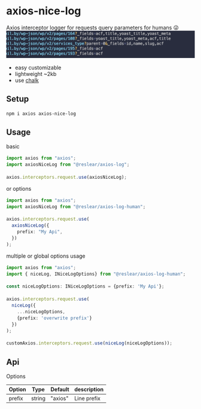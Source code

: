 # axios-nice-log

Axios interceptor logger for requests query parameters for humans 😜
<img src="https://raw.githubusercontent.com/reslear/whale/main/packages/axios-log/media/thumb.png" width="584">

- easy customizable
- lightweight \~2kb
- use [chalk](https://github.com/chalk/chalk)

## Setup

```sh
npm i axios axios-nice-log
```

## Usage

basic

```ts
import axios from "axios";
import axiosNiceLog from "@reslear/axios-log";

axios.interceptors.request.use(axiosNiceLog);
```

or options

```ts
import axios from "axios";
import axiosNiceLog from "@reslear/axios-log-human";

axios.interceptors.request.use(
  axiosNiceLog({
    prefix: "My Api",
  })
);
```

multiple or global options usage

```ts
import axios from "axios";
import { niceLog, INiceLogOptions} from "@reslear/axios-log-human";

const niceLogOptions: INiceLogOptions = {prefix: 'My Api'};

axios.interceptors.request.use(
  niceLog({
    ...niceLogOptions,
    {prefix: 'overwrite prefix'}
  })
);

customAxios.interceptors.request.use(niceLog(niceLogOptions));
```

## Api

Options

| **Option** | **Type** | **Default** | **description** |
| ---------- | -------- | ----------- | --------------- |
| prefix     | string   | "axios"     | Line prefix     |
